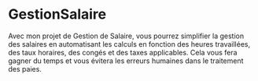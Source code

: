 # GestionSalaire
Avec mon projet de Gestion de Salaire, vous pourrez simplifier la gestion des salaires en automatisant les calculs en fonction des heures travaillées, des taux horaires, des congés et des taxes applicables. Cela vous fera gagner du temps et vous évitera les erreurs humaines dans le traitement des paies.  
